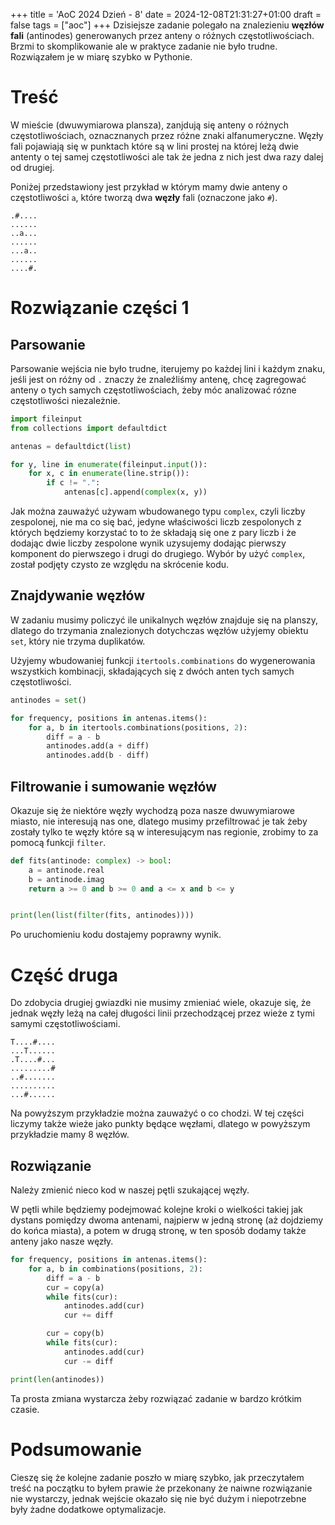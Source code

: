 +++
title = 'AoC 2024 Dzień - 8'
date = 2024-12-08T21:31:27+01:00
draft = false
tags = ["aoc"]
+++
Dzisiejsze zadanie polegało na znalezieniu **węzłów fali** (antinodes) generowanych
przez anteny o różnych częstotliwościach. Brzmi to skomplikowanie ale w praktyce zadanie
nie było trudne. Rozwiązałem je w miarę szybko w Pythonie.

# Treść
W mieście (dwuwymiarowa plansza), zanjdują się anteny o różnych częstotliwościach,
oznacznanych przez różne znaki alfanumeryczne. Węzły fali pojawiają się w punktach które
są w lini prostej na której leżą dwie antenty o tej samej częstotliwości ale tak że jedna
z nich jest dwa razy dalej od drugiej.

Poniżej przedstawiony jest przykład w którym mamy dwie anteny o częstotliwości `a`, które
tworzą dwa **węzły** fali (oznaczone jako `#`).
```
.#....
......
..a...
......
...a..
......
....#.
```

# Rozwiązanie części 1
## Parsowanie
Parsowanie wejścia nie było trudne, iterujemy po każdej lini i każdym znaku, jeśli jest
on różny od `.` znaczy że znaleźliśmy antenę, chcę zagregować anteny o tych samych
częstotliwościach, żeby móc analizować rózne częstotliwości niezależnie.
```python
import fileinput
from collections import defaultdict

antenas = defaultdict(list)

for y, line in enumerate(fileinput.input()):
    for x, c in enumerate(line.strip()):
        if c != ".":
            antenas[c].append(complex(x, y))
```
Jak można zauważyć używam wbudowanego typu `complex`, czyli liczby zespolonej, nie ma co
się bać, jedyne właściwości liczb zespolonych z których będziemy korzystać to to że 
składają się one z pary liczb i że dodając dwie liczby zespolone wynik uzysujemy dodając
pierwszy komponent do pierwszego i drugi do drugiego. Wybór by użyć `complex`, został
podjęty czysto ze względu na skrócenie kodu.

## Znajdywanie węzłów
W zadaniu musimy policzyć ile unikalnych węzłów znajduje się na planszy, dlatego do
trzymania znalezionych dotychczas węzłów użyjemy obiektu `set`, który nie trzyma 
duplikatów.

Użyjemy wbudowaniej funkcji `itertools.combinations` do wygenerowania wszystkich 
kombinacji, składających się z dwóch anten tych samych częstotliwości.
```python
antinodes = set()

for frequency, positions in antenas.items():
    for a, b in itertools.combinations(positions, 2):
        diff = a - b
        antinodes.add(a + diff)
        antinodes.add(b - diff)
```

## Filtrowanie i sumowanie węzłów
Okazuje się że niektóre węzły wychodzą poza nasze dwuwymiarowe miasto, nie interesują
nas one, dlatego musimy przefiltrować je tak żeby zostały tylko te węzły które są w
interesującym nas regionie, zrobimy to za pomocą funkcji `filter`.
```python
def fits(antinode: complex) -> bool:
    a = antinode.real
    b = antinode.imag
    return a >= 0 and b >= 0 and a <= x and b <= y


print(len(list(filter(fits, antinodes))))
```
Po uruchomieniu kodu dostajemy poprawny wynik.

# Część druga
Do zdobycia drugiej gwiazdki nie musimy zmieniać wiele, okazuje się, że jednak węzły
leżą na całej długości linii przechodzącej przez wieże z tymi samymi częstotliwościami.
```
T....#....
...T......
.T....#...
.........#
..#.......
..........
...#......
```
Na powyższym przykładzie można zauważyć o co chodzi. W tej części liczymy także wieże
jako punkty będące węzłami, dlatego w powyższym przykładzie mamy 8 węzłów.

## Rozwiązanie
Należy zmienić nieco kod w naszej pętli szukającej węzły.

W pętli while będziemy podejmować kolejne kroki o wielkości takiej jak dystans pomiędzy
dwoma antenami, najpierw w jedną stronę (aż dojdziemy do końca miasta), a potem w drugą
stronę, w ten sposób dodamy także anteny jako nasze węzły.
```python
for frequency, positions in antenas.items():
    for a, b in combinations(positions, 2):
        diff = a - b
        cur = copy(a)
        while fits(cur):
            antinodes.add(cur)
            cur += diff

        cur = copy(b)
        while fits(cur):
            antinodes.add(cur)
            cur -= diff

print(len(antinodes))
```
Ta prosta zmiana wystarcza żeby rozwiązać zadanie w bardzo krótkim czasie.

# Podsumowanie
Cieszę się że kolejne zadanie poszło w miarę szybko, jak przeczytałem treść na początku
to byłem prawie że przekonany że naiwne rozwiązanie nie wystarczy, jednak wejście okazało
się nie być dużym i niepotrzebne były żadne dodatkowe optymalizacje.
